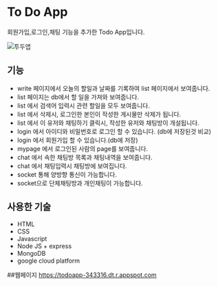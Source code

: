 # To Do App
회원가입,로그인,채팅 기능을 추가한 Todo App입니다.

![투두앱](https://user-images.githubusercontent.com/76992049/158594322-9953fc6d-5f2c-4b08-9099-e8523dd65fa8.PNG)



## 기능
* write 페이지에서 오늘의 할일과 날짜를 기록하여 list 페이지에서 보여줍니다.
* list 페이지는 db에서 할 일을 가져와 보여줍니다.
* list 에서 검색어 입력시 관련 할일을 모두 보여줍니다.
* list 에서 삭제시, 로그인한 본인이 작성한 게시물만 삭제가 됩니다.
* list 에서 이 유저와 채팅하기 클릭시, 작성한 유저와 채팅방이 개설됩니다.
* login 에서 아이디와 비밀번호로 로그인 할 수 있습니다. (db에 저장된것 비교)
* login 에서 회원가입 할 수 있습니다.(db에 저장)
* mypage 에서 로그인된 사람의 page를 보여줍니다.
* chat 에서 속한 채팅방 목록과 채팅내역을 보여줍니다.
* chat 에서 채팅입력시 채팅방에 보여집니다.
* socket 통해 양방향 통신이 가능합니다.
* socket으로 단체채팅방과 개인채팅이 가능합니다.

## 사용한 기술
* HTML
* CSS
* Javascript
* Node JS + express
* MongoDB
* google cloud platform

##웹페이지
https://todoapp-343316.dt.r.appspot.com
